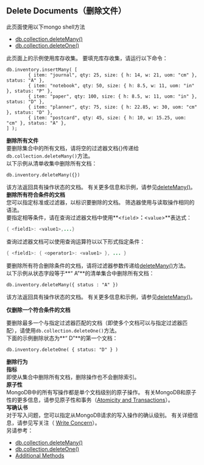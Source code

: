 
## Delete Documents（删除文件）
此页面使用以下mongo shell方法

- [db.collection.deleteMany()](https://docs.mongodb.com/manual/reference/method/db.collection.deleteMany/#db.collection.deleteMany)
- [db.collection.deleteOne()](https://docs.mongodb.com/manual/reference/method/db.collection.deleteOne/#db.collection.deleteOne)

此页面上的示例使用库存收集。 要填充库存收集，请运行以下命令：

```shell
db.inventory.insertMany( [
		{ item: "journal", qty: 25, size: { h: 14, w: 21, uom: "cm" }, status: "A" },
		{ item: "notebook", qty: 50, size: { h: 8.5, w: 11, uom: "in" }, status: "P" },
		{ item: "paper", qty: 100, size: { h: 8.5, w: 11, uom: "in" }, status: "D" },
		{ item: "planner", qty: 75, size: { h: 22.85, w: 30, uom: "cm" }, status: "D" },
		{ item: "postcard", qty: 45, size: { h: 10, w: 15.25, uom: "cm" }, status: "A" },
] );
```

**删除所有文件**<br />要删除集合中的所有文档，请将空的过滤器文档{}传递给`db.collection.deleteMany()`方法。<br />以下示例从清单收集中删除所有文档：

```shell
db.inventory.deleteMany({})
```

该方法返回具有操作状态的文档。 有关更多信息和示例，请参见[deleteMany()](#)。<br />**删除所有符合条件的文档**<br />您可以指定标准或过滤器，以标识要删除的文档。 筛选器使用与读取操作相同的语法。<br />要指定相等条件，请在查询过滤器文档中使用**<`field`>**：**<`value`>**表达式：

```java 
{ <field1>: <value1>,...}
```

查询过滤器文档可以使用查询运算符以以下形式指定条件：

```java
{ <field1>: { <operator1>: <value1> }, ... }
```

要删除所有符合删除条件的文档，请将过滤器参数传递给[deleteMany()](#)方法。<br />以下示例从状态字段等于**“ A”**的清单集合中删除所有文档：

```shell
db.inventory.deleteMany({ status : "A" })
```

该方法返回具有操作状态的文档。 有关更多信息和示例，请参见[deleteMany()](#)。

**仅删除一个符合条件的文档**

要删除最多一个与指定过滤器匹配的文档（即使多个文档可以与指定过滤器匹配），请使用`db.collection.deleteOne()`方法。<br />下面的示例删除状态为**“ D”**的第一个文档：

```shell
db.inventory.deleteOne( { status: "D" } )
```

**删除行为**<br />**指标**<br />即使从集合中删除所有文档，删除操作也不会删除索引。<br />**原子性**<br />MongoDB中的所有写操作都是单个文档级别的原子操作。 有关MongoDB和原子性的更多信息，请参见原子性和事务（[Atomicity and Transactions](https://docs.mongodb.com/manual/core/write-operations-atomicity/)）。<br />**写确认书**<br />对于写入问题，您可以指定从MongoDB请求的写入操作的确认级别。 有关详细信息，请参见写关注（ [Write Concern](https://docs.mongodb.com/manual/reference/write-concern/)）。<br />另请参考：

- [db.collection.deleteMany()](https://docs.mongodb.com/manual/reference/method/db.collection.deleteMany/#db.collection.deleteMany)
- [db.collection.deleteOne()](https://docs.mongodb.com/manual/reference/method/db.collection.deleteOne/#db.collection.deleteOne)
- [Additional Methods](https://docs.mongodb.com/manual/reference/delete-methods/#additional-deletes)